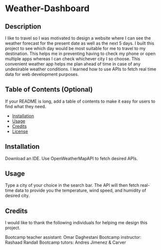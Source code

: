 # Weather-Dashboard

## Description

I like to travel so I was motivated to design a website where I can see the weather forecast for the present date as well as the next 5 days. I built this project to see which day would be most suitable for me to travel to my destination. This helps me in preventing having to check my phone or open multiple apps whereas I can check whichever city I so choose. This convenient weather app helps me plan ahead of time in case of any undesirable weather conditions. I learned how to use APIs to fetch real time data for web development purposes.

## Table of Contents (Optional)

If your README is long, add a table of contents to make it easy for users to find what they need.

- [Installation](#installation)
- [Usage](#usage)
- [Credits](#credits)
- [License](#license)

## Installation

Download an IDE. 
Use OpenWeatherMapAPI to fetch desired APIs.
 
## Usage

Type a city of your choice in the search bar. The API will then fetch real-time data to provide you the temperature, wind speed, and humidity of desired city.

## Credits

I would like to thank the following individuals for helping me design this project.

Bootcamp teacher assistant: Omar Daghestani
Bootcamp instructor: Rashaad Randall
Bootcamp tutors: Andres Jimenez & Carver

